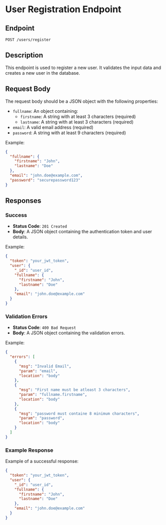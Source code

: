 # User Registration Endpoint

## Endpoint

`POST /users/register`

## Description

This endpoint is used to register a new user. It validates the input data and creates a new user in the database.

## Request Body

The request body should be a JSON object with the following properties:

- `fullname`: An object containing:
  - `firstname`: A string with at least 3 characters (required)
  - `lastname`: A string with at least 3 characters (required)
- `email`: A valid email address (required)
- `password`: A string with at least 9 characters (required)

Example:

```json
{
  "fullname": {
    "firstname": "John",
    "lastname": "Doe"
  },
  "email": "john.doe@example.com",
  "password": "securepassword123"
}
```

## Responses

### Success

- **Status Code**: `201 Created`
- **Body**: A JSON object containing the authentication token and user details.

Example:

```json
{
  "token": "your_jwt_token",
  "user": {
    "_id": "user_id",
    "fullname": {
      "firstname": "John",
      "lastname": "Doe"
    },
    "email": "john.doe@example.com"
  }
}
```

### Validation Errors

- **Status Code**: `400 Bad Request`
- **Body**: A JSON object containing the validation errors.

Example:

```json
{
  "errors": [
    {
      "msg": "Invalid Email",
      "param": "email",
      "location": "body"
    },
    {
      "msg": "First name must be atleast 3 characters",
      "param": "fullname.firstname",
      "location": "body"
    },
    {
      "msg": "password must containe 8 minimum characters",
      "param": "password",
      "location": "body"
    }
  ]
}
```

### Example Response

Example of a successful response:

```json
{
  "token": "your_jwt_token",
  "user": {
    "_id": "user_id",
    "fullname": {
      "firstname": "John",
      "lastname": "Doe"
    },
    "email": "john.doe@example.com"
  }
}
```
